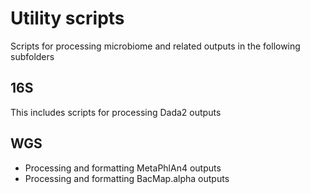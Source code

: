 # Utility scripts
Scripts for processing microbiome and related outputs in the following subfolders

## 16S
This includes scripts for processing Dada2 outputs

## WGS
* Processing and formatting MetaPhlAn4 outputs
* Processing and formatting BacMap.alpha outputs
	